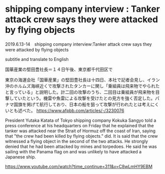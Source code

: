 # shipping company interview : Tanker attack crew says they were attacked by flying objects 
2019.6.13-14　shipping company interview:Tanker attack crew says they were attacked by flying objects 

subtitle and translate to English

国華産業の堅田豊社長＝１４日午後、東京都千代田区で

東京の海運会社「国華産業」の堅田豊社長は十四日、本社で記者会見し、イラン沖のホルムズ海峡近くで攻撃されたタンカーに関し「乗組員は飛来物でやられたと言っている」と説明した。計二回の攻撃のうち、二回目は乗組員が飛来物を目撃していたという。機雷や魚雷による攻撃を受けたとの見方を強く否定した。パナマ国旗を掲げて航行しており、日本の船を狙って攻撃が行われたとは考えにくいとも述べた。
https://www.afpbb.com/articles/-/3230076

President Yutaka Katata of Tokyo shipping company Kokuka Sangyo told a press conference at his headquarters on Friday that he explained that the tanker was attacked near the Strait of Hormuz off the coast of Iran, saying that "the crew had been killed by flying objects." did. It is said that the crew witnessed a flying object in the second of the two attacks. He strongly denied that he had been attacked by mines and torpedoes. He said he was sailing with the Panama flag on and was unlikely to have attacked a Japanese ship.

https://www.youtube.com/watch?time_continue=311&v=C8wLmHY9EBM


